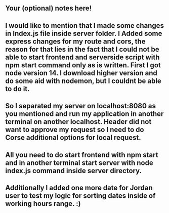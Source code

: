 ## Your (optional) notes here!

## I would like to mention that I made some changes in Index.js file inside server folder. I Added some express changes for my route and cors, the reason for that lies in the fact that I could not be able to start frontend and serverside script with npm start command only as is written. First I got node version 14. I download higher version and do some aid with nodemon, but I couldnt be able to do it.

## So I separated my server on localhost:8080 as you mentioned and run my application in another terminal on another localhost. Header did not want to approve my request so I need to do Corse additional options for local request.

## All you need to do start frontend with npm start and in another terminal start server with node index.js command inside server directory.

## Additionally I added one more date for Jordan user to test my logic for sorting dates inside of working hours range. :)
